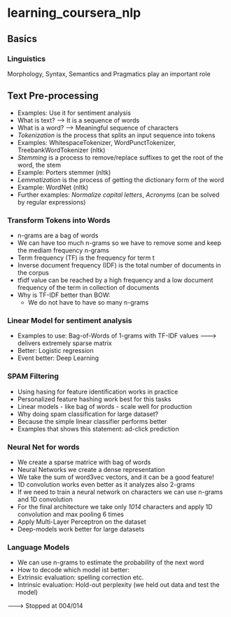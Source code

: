# learning_coursera_nlp

## Basics


### Linguistics

Morphology, Syntax, Semantics and Pragmatics play an important role

## Text Pre-processing

* Examples: Use it for sentiment analysis
* What is text? --> It is a sequence of words
* What is a word? --> Meaningful sequence of characters
* *Tokenization* is the process that splits an input sequence into tokens
* Examples: WhitespaceTokenizer, WordPunctTokenizer, TreebankWordTokenizer (nltk)
* *Stemming* is a process to remove/replace suffixes to get the root of the word, the stem
* Example: Porters stemmer (nltk)
* *Lemmatization* is the process of getting the dictionary form of the word
* Example: WordNet (nltk)
* Further examples: *Normalize capital letters*, *Acronyms* (can be solved by regular expressions)

### Transform Tokens into Words
* n-grams are a bag of words
* We can have too much n-grams so we have to remove some and keep the mediam frequency n-grams
* Term frequency (TF) is the frequency for term t
* Inverse document frequency (IDF) is the total number of documents in the corpus
* tfidf value can be reached by a high frequency and a low document frequency of the term in collection of documents
* Why is TF-IDF better than BOW:
  * We do not have to have so many n-grams

### Linear Model for sentiment analysis
* Examples to use: Bag-of-Words of 1-grams with TF-IDF values ---> delivers extremely sparse matrix
* Better: Logistic regression
* Event better: Deep Learning

### SPAM Filtering
* Using hasing for feature identification works in practice
* Personalized feature hashing work best for this tasks
* Linear models - like bag of words - scale well for production
* Why doing spam classification for large dataset?
 * Because the simple linear classifier performs better
 * Examples that shows this statement: ad-click prediction

### Neural Net for words
* We create a sparse matrice with bag of words
* Neural Networks we create a dense representation
* We take the sum of word3vec vectors, and it can be a good feature!
* 1D convolution works even better as it analyzes also 2-grams
* If we need to train a neural network on characters we can use n-grams and 1D convolution
* For the final architecture we take only *1014* characters and apply 1D convolution and max pooling 6 times
* Apply Multi-Layer Perceptron on the dataset
* Deep-models work better for large datasets

### Language Models
* We can use n-grams to estimate the probability of the next word
* How to decode which model ist better:
 * Extrinsic evaluation: spelling correction etc.
 * Intrinsic evaluation: Hold-out perplexity (we held out data and test the model)




---> Stopped at 004/014
